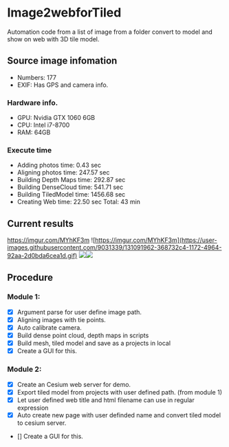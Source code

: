 # Image2webforTiled
Automation code from a list of image from a folder convert to model and show on web with 3D tile model.

## Source image infomation
* Numbers: 177
* EXIF: Has GPS and camera info.
### Hardware info.
* GPU: Nvidia GTX 1060 6GB
* CPU: Intel i7-8700
* RAM: 64GB

### Execute time
* Adding photos time: 0.43 sec
* Aligning photos time: 247.57 sec
* Building Depth Maps time: 292.87 sec
* Building DenseCloud time: 541.71 sec
* Building TiledModel time: 1456.68 sec
* Creating Web time: 22.50 sec
Total: 43 min
## Current results
https://imgur.com/MYhKF3m
![https://imgur.com/MYhKF3m](https://user-images.githubusercontent.com/9031339/131091962-368732c4-1172-4964-92aa-2d0bda6cea1d.gif)
![](https://i.imgur.com/KZRcqvI.jpg)![](https://i.imgur.com/kJF3jEH.jpg)


## Procedure
### Module 1:
- [x] Argument parse for user define image path.
- [x] Aligning images with tie points.
- [x] Auto calibrate camera.
- [x] Build dense point cloud, depth maps in scripts
- [x] Build mesh, tiled model and save as a projects in local
- [x] Create a GUI for this.

### Module 2:
- [x] Create an Cesium web server for demo.
- [x] Export tiled model from projects with user defined path. (from  module 1)
- [x] Let user defined web title and html filename can use in regular expression
- [x] Auto create new page with user definded name and convert tiled model to cesium server.
- [] Create a GUI for this.
